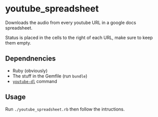 youtube_spreadsheet
===================
Downloads the audio from every youtube URL in a google docs spreadsheet.

Status is placed in the cells to the right of each URL, make sure to keep them empty.

Dependnencies
-------------
- Ruby (obviously)
- The stuff in the Gemfile (run `bundle`)
- [`youtube-dl`](https://github.com/rg3/youtube-dl/) command

Usage
-----
Run `./youtube_spreadsheet.rb` then follow the intructions.
